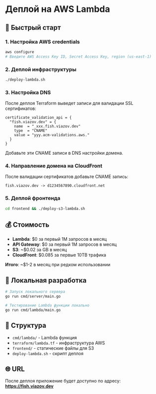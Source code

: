 # Деплой на AWS Lambda

## 🚀 Быстрый старт

### 1. Настройка AWS credentials
```bash
aws configure
# Введите AWS Access Key ID, Secret Access Key, region (us-east-1)
```

### 2. Деплой инфраструктуры
```bash
./deploy-lambda.sh
```

### 3. Настройка DNS
После деплоя Terraform выведет записи для валидации SSL сертификатов:
```
certificate_validation_api = {
  "fish.viazov.dev" = {
    name  = "_xxx.fish.viazov.dev"
    type  = "CNAME"
    value = "yyy.acm-validations.aws."
  }
}
```

Добавьте эти CNAME записи в DNS настройки домена.

### 4. Направление домена на CloudFront
После валидации сертификатов добавьте CNAME запись:
```
fish.viazov.dev -> d1234567890.cloudfront.net
```

### 5. Деплой фронтенда
```bash
cd frontend && ./deploy-s3-lambda.sh
```

## 💰 Стоимость

- **Lambda**: $0 за первый 1M запросов в месяц
- **API Gateway**: $0 за первый 1M запросов в месяц  
- **S3**: ~$0.02 за GB в месяц
- **CloudFront**: $0.085 за первые 10TB трафика

**Итого**: ~$1-2 в месяц при редком использовании

## 🔧 Локальная разработка

```bash
# Запуск локального сервера
go run cmd/server/main.go

# Тестирование Lambda функции локально
go run cmd/lambda/main.go
```

## 📁 Структура

- `cmd/lambda/` - Lambda функция
- `terraform/lambda.tf` - инфраструктура AWS
- `frontend/` - статические файлы для S3
- `deploy-lambda.sh` - скрипт деплоя

## 🌐 URL

После деплоя приложение будет доступно по адресу:
**https://fish.viazov.dev**